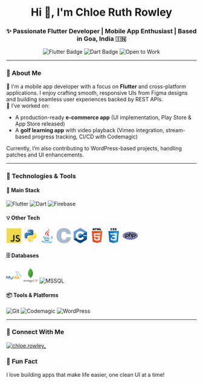 <h1 align="center">Hi 👋, I'm Chloe Ruth Rowley</h1>
<h3 align="center">✨ Passionate Flutter Developer | Mobile App Enthusiast | Based in Goa, India 🇮🇳</h3>

<p align="center">
  <img src="https://img.shields.io/badge/Flutter-Expert-blue?style=for-the-badge&logo=flutter" alt="Flutter Badge"/>
  <img src="https://img.shields.io/badge/Dart-Mobile_Apps-blue?style=for-the-badge&logo=dart" alt="Dart Badge"/>
  <img src="https://img.shields.io/badge/Open%20to%20Work-Yes-green?style=for-the-badge" alt="Open to Work"/>
</p>

---

### 🌟 About Me

🚀 I'm a mobile app developer with a focus on **Flutter** and cross-platform applications. I enjoy crafting smooth, responsive UIs from Figma designs and building seamless user experiences backed by REST APIs.  
💼 I’ve worked on:

- A production-ready **e-commerce app** (UI implementation, Play Store & App Store released)
- A **golf learning app** with video playback (Vimeo integration, stream-based progress tracking, CI/CD with Codemagic)

Currently, I’m also contributing to WordPress-based projects, handling patches and UI enhancements.

---

### 🔧 Technologies & Tools

#### 🚀 Main Stack

<p>
  <img src="https://www.vectorlogo.zone/logos/flutterio/flutterio-icon.svg" alt="Flutter" width="40" height="40"/>
  <img src="https://www.vectorlogo.zone/logos/dartlang/dartlang-icon.svg" alt="Dart" width="40" height="40"/>
  <img src="https://www.vectorlogo.zone/logos/firebase/firebase-icon.svg" alt="Firebase" width="40" height="40"/>
</p>

#### 💡 Other Tech

<p>
  <img src="https://raw.githubusercontent.com/devicons/devicon/master/icons/javascript/javascript-original.svg" alt="JavaScript" width="40" height="40"/>
  <img src="https://raw.githubusercontent.com/devicons/devicon/master/icons/python/python-original.svg" alt="Python" width="40" height="40"/>
  <img src="https://raw.githubusercontent.com/devicons/devicon/master/icons/java/java-original.svg" alt="Java" width="40" height="40"/>
  <img src="https://raw.githubusercontent.com/devicons/devicon/master/icons/c/c-original.svg" alt="C" width="40" height="40"/>
  <img src="https://raw.githubusercontent.com/devicons/devicon/master/icons/cplusplus/cplusplus-original.svg" alt="C++" width="40" height="40"/>
  <img src="https://raw.githubusercontent.com/devicons/devicon/master/icons/html5/html5-original-wordmark.svg" alt="HTML" width="40" height="40"/>
  <img src="https://raw.githubusercontent.com/devicons/devicon/master/icons/css3/css3-original-wordmark.svg" alt="CSS" width="40" height="40"/>
  <img src="https://raw.githubusercontent.com/devicons/devicon/master/icons/php/php-original.svg" alt="PHP" width="40" height="40"/>
</p>

#### 🗄️ Databases

<p>
  <img src="https://raw.githubusercontent.com/devicons/devicon/master/icons/mysql/mysql-original-wordmark.svg" alt="MySQL" width="40" height="40"/>
  <img src="https://raw.githubusercontent.com/devicons/devicon/master/icons/mongodb/mongodb-original-wordmark.svg" alt="MongoDB" width="40" height="40"/>
  <img src="https://www.svgrepo.com/show/303229/microsoft-sql-server-logo.svg" alt="MSSQL" width="40" height="40"/>
</p>

#### 📦 Tools & Platforms

<p>
  <img src="https://www.vectorlogo.zone/logos/git-scm/git-scm-icon.svg" alt="Git" width="40" height="40"/>
  <img src="https://avatars.githubusercontent.com/u/45460094?s=200&v=4" alt="Codemagic" width="40" height="40"/>
  <img src="https://upload.wikimedia.org/wikipedia/commons/9/96/WordPress_blue_logo.svg" alt="WordPress" width="40" height="40"/>
</p>

---

### 📱 Connect With Me

<p align="left">
  <a href="https://instagram.com/chloe.rowley_" target="blank">
    <img align="center" src="https://raw.githubusercontent.com/rahuldkjain/github-profile-readme-generator/master/src/images/icons/Social/instagram.svg" alt="chloe.rowley_" height="30" width="40" />
  </a>
</p>

### 🧠 Fun Fact

I love building apps that make life easier, one clean UI at a time!
